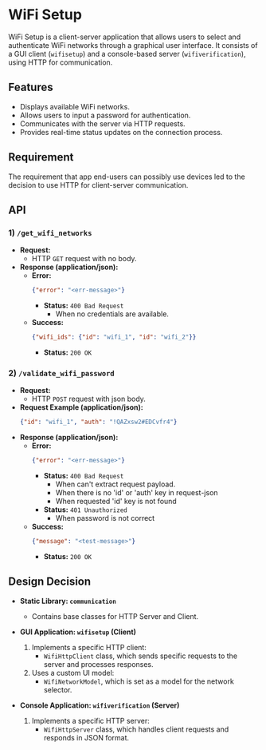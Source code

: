 # WiFi Setup

WiFi Setup is a client-server application that allows users to select and authenticate WiFi networks through a graphical user interface. It consists of a GUI client (`wifisetup`) and a console-based server (`wifiverification`), using HTTP for communication.

## Features
- Displays available WiFi networks.
- Allows users to input a password for authentication.
- Communicates with the server via HTTP requests.
- Provides real-time status updates on the connection process.

## Requirement
The requirement that app end-users can possibly use devices led to the decision to use HTTP for client-server communication.

## API
### 1) `/get_wifi_networks`
- **Request:**  
  - HTTP `GET` request with no body.
- **Response (application/json):**  
  - **Error:**  
    ```json
    {"error": "<err-message>"}
    ```
    - **Status:** `400 Bad Request`  
      - When no credentials are available.
  - **Success:**  
    ```json
    {"wifi_ids": {"id": "wifi_1", "id": "wifi_2"}}
    ```
    - **Status:** `200 OK`

### 2) `/validate_wifi_password`
- **Request:**  
  - HTTP `POST` request with json body.
- **Request Example (application/json):**  
  ```json
  {"id": "wifi_1", "auth": "!QAZxsw2#EDCvfr4"}
- **Response (application/json):**  
  - **Error:**  
    ```json
    {"error": "<err-message>"}
    ```
    - **Status:** `400 Bad Request`
      - When can't extract request payload.
      - When there is no 'id' or 'auth' key in request-json
      -	When requested 'id' key is not found
    - **Status:** `401 Unauthorized`
      - When password is not correct
  - **Success:**  
    ```json
    {"message": "<test-message>"}
    ```
    - **Status:** `200 OK`

## Design Decision

- **Static Library: `communication`**  
  - Contains base classes for HTTP Server and Client.

- **GUI Application: `wifisetup` (Client)**  
  1. Implements a specific HTTP client:  
     - `WifiHttpClient` class, which sends specific requests to the server and processes responses.  
  2. Uses a custom UI model:  
     - `WifiNetworkModel`, which is set as a model for the network selector.

- **Console Application: `wifiverification` (Server)**  
  1. Implements a specific HTTP server:  
     - `WifiHttpServer` class, which handles client requests and responds in JSON format.

